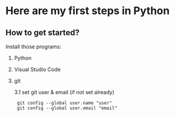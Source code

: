 # Here are my first steps in Python

## How to get started?
Install those programs:
1. Python  
2. Visual Studio Code
3. git

    3.1 set git user & email (if not set already)
    
        git config --global user.name "user" 
        git config --global user.email "email"